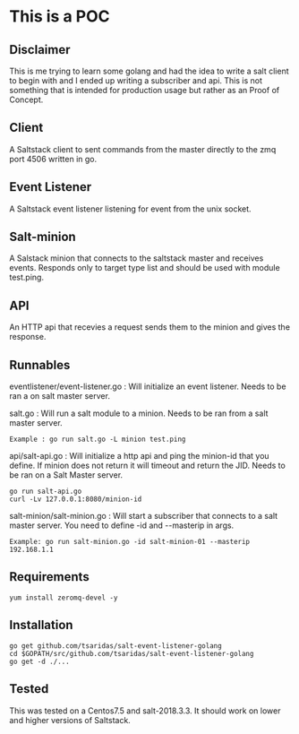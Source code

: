 # This is a POC 

## Disclaimer
This is me trying to learn some golang and had the idea to write a salt client to begin with and I ended up writing a subscriber and api. This is not something that is intended for production usage but rather as an Proof of Concept. 

## Client
A Saltstack client to sent commands from the master directly to the zmq port 4506 written in go.


## Event Listener 
A Saltstack event listener listening for event from the unix socket.

## Salt-minion
A Salstack minion that connects to the saltstack master and receives events. Responds only to target type list and should be used with module test.ping.

## API
An HTTP api that recevies a request sends them to the minion and gives the response. 

## Runnables
eventlistener/event-listener.go : Will initialize an event listener. Needs to be ran a on salt master server.

salt.go : Will run a salt module to a minion. Needs to be ran from a salt master server.
```
Example : go run salt.go -L minion test.ping
```

api/salt-api.go : Will initialize a http api and ping the minion-id that you define. If minion does not return it will timeout and return the JID. Needs to be ran on a Salt Master server.
```
go run salt-api.go
curl -Lv 127.0.0.1:8080/minion-id
```

salt-minion/salt-minion.go : Will start a subscriber that connects to a salt master server. You need to define -id and --masterip in args.
```
Example: go run salt-minion.go -id salt-minion-01 --masterip 192.168.1.1
```

## Requirements
```
yum install zeromq-devel -y
```

## Installation
```
go get github.com/tsaridas/salt-event-listener-golang
cd $GOPATH/src/github.com/tsaridas/salt-event-listener-golang
go get -d ./...
```

## Tested
This was tested on a Centos7.5 and salt-2018.3.3. It should work on lower and higher versions of Saltstack.
